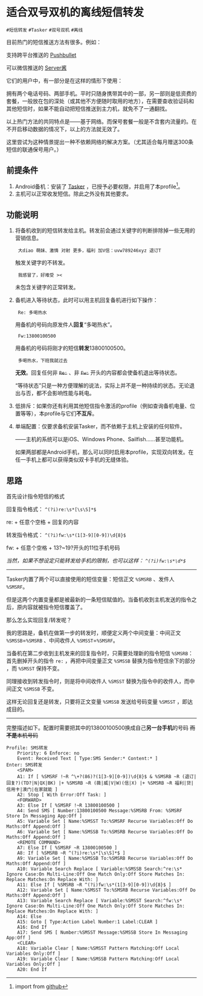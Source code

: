 [^1]: import from [github](https://github.com/feeshy/tasker-shares/raw/master/offline-sms-forward/SMS转发.prf.xml)

# 适合双号双机的离线短信转发

```#短信转发``` ```#Tasker``` ```#双号双机``` ```#离线```

目前热门的短信推送方法有很多。例如：

支持跨平台推送的 [Pushbullet](https://www.pushbullet.com/)

可以微信推送的 [Server酱](https://sc.ftqq.com/)

它们的用户中，有一部分是在这样的情形下使用：

拥有两个电话号码、两部手机。平时只随身携带其中的一部，另一部则是低资费的套餐，一般放在包的深处（或其他不方便随时取用的地方），在需要查收验证码和其他短信时，如果不能自动把短信推送到主力机，就免不了一通翻找。

以上热门方法的共同特点是——基于网络。而保号套餐一般是不含套内流量的。在不开启移动数据的情况下，以上的方法就无效了。

这里尝试为这种情景提出一种不依赖网络的解决方案。（尤其适合每月赠送300条短信的联通保号用户。）

## 前提条件

1. Android备机：安装了 [Tasker](https://play.google.com/store/apps/details?id=net.dinglisch.android.taskerm) ，已授予必要权限，并启用了本profile[^1]。
2. 主机可以正常收发短信。除此之外没有其他要求。

## 功能说明

1. 将备机收到的短信转发给主机。转发前会通过关键字的判断排除掉一些无用的营销信息。
	
		大diao 萌妹、激情 对射 更多，福利 加V信：uvw789246xyz 退订T
	
	触发关键字的不转发。

		我感冒了，好难受 ><
	
	未包含关键字的正常转发。

2. 备机进入等待状态，此时可以用主机回复备机进行如下操作：
		
		Re: 多喝热水
	
	用备机的号码向原发件人**回复**“多喝热水”。
	
		Fw:13800100500
	
	用备机的号码将刚才的短信**转发**13800100500。
	
		多喝热水，下班我就过去
	
	**无效**。回复任何非 ~~```Re:```~~ 、非 ~~```Fw:```~~ 开头的内容都会使备机退出等待状态。
 	
	“等待状态”只是一种方便理解的说法，实际上并不是一种持续的状态。无论退出与否，都不会影响性能与耗电。

3. 低排斥：如果你还有利用其他短信指令激活的profile（例如查询备机电量、位置等等），本profile与它们**不互斥**。

4. 单端配置：仅要求备机安装Tasker，而不依赖于主机上安装的任何软件。

	——主机的系统可以是iOS、Windows Phone、Sailfish……甚至功能机。
	
	如果两部都是Android手机，那么可以同时启用本profile，实现双向转发。在任一手机上都可以获得类似双卡手机的无缝体验。
	
## 思路

首先设计指令短信的格式

回复指令格式：
```^(?i)re:\s*[\s\S]*$```

re: + 任意个空格 + 回复的内容

转发指令格式：
```^(?i)fw:\s*(1[3-9][0-9])\d{8}$```

fw: + 任意个空格 + 13?~19?开头的11位手机号码

*当然，如果不想设定只能转发给手机的限制，也可以这样：*
*```^(?i)fw:\s*\d*$```*

-----

Tasker内置了两个可以直接使用的短信变量：短信正文 ```%SMSRB``` 、发件人 ```%SMSRF```。

但是这两个内置变量都是被最新的一条短信赋值的。当备机收到主机发送的指令之后，原内容就被指令短信覆盖了。

那么怎么实现回复/转发呢？

我的思路是，备机在做第一步的转发时，顺便定义两个中间变量：中间正文 ```%SMSSB```=```%SMSRB``` 、中间收件人 ```%SMSST```=```%SMSRF```。

当备机在第二步收到主机发来的回复指令时，只需要处理新的指令短信 ```%SMSRB```：首先删掉开头的指令 ```re:``` ，再把中间变量正文 ```%SMSSB``` 替换为指令短信余下的部分 ，而 ```%SMSST``` 保持不变。

同理接收到转发指令时，则是将中间收件人 ```%SMSST``` 替换为指令中的收件人，而中间正文 ```%SMSSB``` 不变。

这样无论回复还是转发，只要将正文变量 ```%SMSSB``` 发送给号码变量 ```%SMSST``` ，即达成目的。

-----

完整描述如下。配置时需要把其中的13800100500换成自己**另一台手机**的号码 ~~而**不是**本机号码~~

```
Profile: SMS转发
	Priority: 6 Enforce: no
	Event: Received Text [ Type:SMS Sender:* Content:* ]
Enter: SMS转发
	<SPAM>
	A1: If [ %SMSRF !~R ^\+?(86)?(1[3-9][0-9])\d{8}$ & %SMSRB ~R (退订|回复?)(TD?|N|QX|BK) |+ %SMSRB ~R (薇|威|V|W)(信|X) |+ %SMSRB ~R 福利|贷|信用卡|澳门|在家就能 ]
	A2: Stop [ With Error:Off Task: ] 
	<FORWARD>
	A3: Else If [ %SMSRF !~R 13800100500 ]
	A4: Send SMS [ Number:13800100500 Message:%SMSRB From: %SMSRF Store In Messaging App:Off ] 
	A5: Variable Set [ Name:%SMSST To:%SMSRF Recurse Variables:Off Do Maths:Off Append:Off ] 
	A6: Variable Set [ Name:%SMSSB To:%SMSRB Recurse Variables:Off Do Maths:Off Append:Off ] 
	<REMOTE COMMAND>
	A7: Else If [ %SMSRF ~R 13800100500 ]
	A8: If [ %SMSRB ~R ^(?i)re:\s*[\s\S]*$ ]
	A9: Variable Set [ Name:%SMSSB To:%SMSRB Recurse Variables:Off Do Maths:Off Append:Off ] 
	A10: Variable Search Replace [ Variable:%SMSSB Search:^re:\s* Ignore Case:On Multi-Line:Off One Match Only:Off Store Matches In: Replace Matches:On Replace With: ] 
	A11: Else If [ %SMSRB ~R ^(?i)fw:\s*(1[3-9][0-9])\d{8}$ ]
	A12: Variable Set [ Name:%SMSST To:%SMSRB Recurse Variables:Off Do Maths:Off Append:Off ] 
	A13: Variable Search Replace [ Variable:%SMSST Search:^fw:\s* Ignore Case:On Multi-Line:Off One Match Only:Off Store Matches In: Replace Matches:On Replace With: ] 
	A14: Else 
	A15: Goto [ Type:Action Label Number:1 Label:CLEAR ] 
	A16: End If 
	A17: Send SMS [ Number:%SMSST Message:%SMSSB Store In Messaging App:Off ] 
	<CLEAR>
	A18: Variable Clear [ Name:%SMSST Pattern Matching:Off Local Variables Only:Off ] 
	A19: Variable Clear [ Name:%SMSSB Pattern Matching:Off Local Variables Only:Off ] 
	A20: End If 
```
